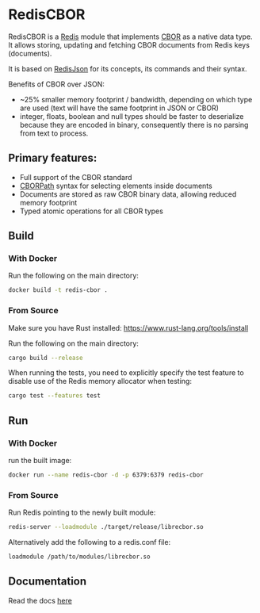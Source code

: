 # RedisCBOR

RedisCBOR is a [Redis](https://redis.io/) module that implements [CBOR](https://cbor.io/) as a native data type. 
It allows storing, updating and fetching CBOR documents from Redis keys (documents).

It is based on [RedisJson](https://redis.io/docs/stack/json/) for its concepts, its commands and their syntax.

Benefits of CBOR over JSON:
* ~25% smaller memory footprint / bandwidth, depending on which type are used (text will have the same footprint in JSON or CBOR)
* integer, floats, boolean and null types should be faster to deserialize because they are encoded in binary, consequently there is no parsing from text to process.

## Primary features:

* Full support of the CBOR standard
* [CBORPath](https://github.com/dahomey-technologies/cborpath-rs) syntax for selecting elements inside documents
* Documents are stored as raw CBOR binary data, allowing reduced memory footprint
* Typed atomic operations for all CBOR types
 
## Build
### With Docker

Run the following on the main directory:
```bash
docker build -t redis-cbor .
```

### From Source

Make sure you have Rust installed: https://www.rust-lang.org/tools/install

Run the following on the main directory:
```bash
cargo build --release
```

When running the tests, you need to explicitly specify the test feature to disable use of the Redis memory allocator when testing:
```bash
cargo test --features test
```

## Run
### With Docker

run the built image:
```bash
docker run --name redis-cbor -d -p 6379:6379 redis-cbor
```

### From Source
Run Redis pointing to the newly built module:
```bash
redis-server --loadmodule ./target/release/librecbor.so
```

Alternatively add the following to a redis.conf file:
```bash
loadmodule /path/to/modules/librecbor.so
```

## Documentation
Read the docs [here](docs/docs/commands.md)
